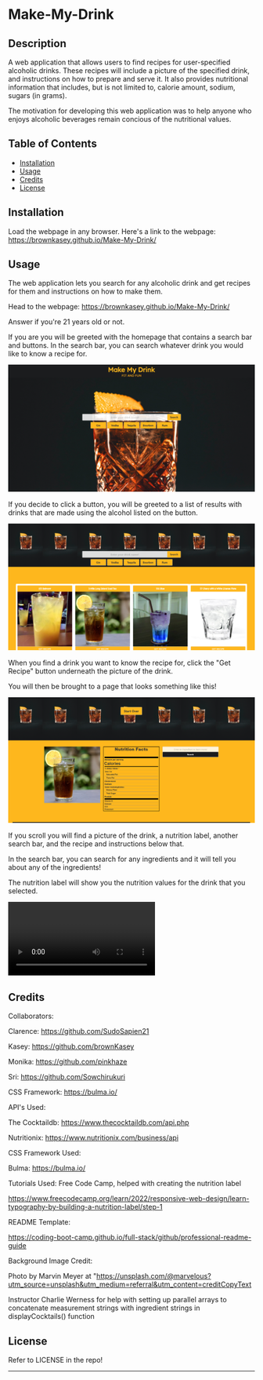 # Make-My-Drink

## Description
A web application that allows users to find recipes for user-specified alcoholic drinks. These recipes will include a picture of the specified drink, and instructions on how to prepare and serve it. It also provides nutritional information that includes, but is not limited to, calorie amount, sodium, sugars (in grams).

The motivation for developing this web application was to help anyone who enjoys alcoholic beverages remain concious of the nutritional values.

## Table of Contents

- [Installation](#installation)
- [Usage](#usage)
- [Credits](#credits)
- [License](#license)

## Installation
Load the webpage in any browser. Here's a link to the webpage: https://brownkasey.github.io/Make-My-Drink/

## Usage
The web application lets you search for any alcoholic drink and get recipes for them and instructions on how to make them.

Head to the webpage: https://brownkasey.github.io/Make-My-Drink/

Answer if you're 21 years old or not.

If you are you will be greeted with the homepage that contains a search bar and buttons. In the search bar, you can search whatever drink you would like to know a recipe for. 

![Homepage](./assets/images/MMD-Home-page.png)

If you decide to click a button, you will be greeted to a list of results with drinks that are made using the alcohol listed on the button.

![Search Results](./assets/images/Search-Results.png)

When you find a drink you want to know the recipe for, click the "Get Recipe" button underneath the picture of the drink.

You will then be brought to a page that looks something like this!

![Get Recipe](./assets/images/Get-Recipe.png)

If you scroll you will find a picture of the drink, a nutrition label, another search bar, and the recipe and instructions below that.

In the search bar, you can search for any ingredients and it will tell you about any of the ingredients!

The nutrition label will show you the nutrition values for the drink that you selected.






![Video](assets/images/Make%20My%20Drink2.mp4)

## Credits

Collaborators:

Clarence: https://github.com/SudoSapien21 

Kasey: https://github.com/brownKasey

Monika: https://github.com/pinkhaze

Sri: https://github.com/Sowchirukuri

CSS Framework: https://bulma.io/

API's Used:

The Cocktaildb: https://www.thecocktaildb.com/api.php

Nutritionix: https://www.nutritionix.com/business/api

CSS Framework Used:

Bulma: https://bulma.io/

Tutorials Used:
Free Code Camp, helped with creating the nutrition label

https://www.freecodecamp.org/learn/2022/responsive-web-design/learn-typography-by-building-a-nutrition-label/step-1

README Template:

https://coding-boot-camp.github.io/full-stack/github/professional-readme-guide

Background Image Credit:

Photo by Marvin Meyer at "https://unsplash.com/@marvelous?utm_source=unsplash&utm_medium=referral&utm_content=creditCopyText
  
Instructor Charlie Werness for help with setting up parallel arrays to concatenate measurement strings with ingredient strings in displayCocktails() function

## License
Refer to LICENSE in the repo!

---
